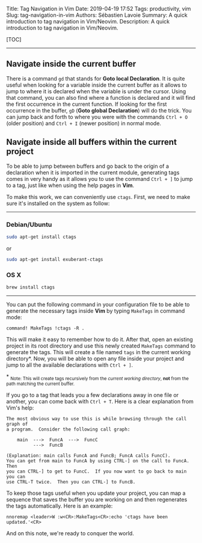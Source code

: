 Title: Tag Navigation in Vim
Date: 2019-04-19 17:52
Tags: productivity, vim
Slug: tag-navigation-in-vim
Authors: Sébastien Lavoie
Summary: A quick introduction to tag navigation in Vim/Neovim.
Description: A quick introduction to tag navigation in Vim/Neovim.

[TOC]

---

## Navigate inside the current buffer

There is a command `gd` that stands for **Goto local Declaration**. It is quite useful when looking for a variable inside the current buffer as it allows to jump to where it is declared when the variable is under the cursor. Using that command, you can also find where a function is declared and it will find the first occurrence in the current function. If looking for the first occurrence in the buffer, `gD` (**Goto global Declaration**) will do the trick. You can jump back and forth to where you were with the commands `Ctrl + O` (older position) and `Ctrl + I` (newer position) in normal mode.

## Navigate inside all buffers within the current project

To be able to jump between buffers and go back to the origin of a declaration when it is imported in the current module, generating tags comes in very handy as it allows you to use the command `Ctrl + ]` to jump to a tag, just like when using the help pages in **Vim**.

To make this work, we can conveniently use `ctags`. First, we need to make sure it's installed on the system as follow:

---

### Debian/Ubuntu

```bash
sudo apt-get install ctags
```

or

```bash
sudo apt-get install exuberant-ctags
```

### OS X

```bash
brew install ctags
```

---

You can put the following command in your configuration file to be able to generate the necessary tags inside **Vim** by typing `MakeTags` in command mode:

```vim
command! MakeTags !ctags -R .
```

This will make it easy to remember how to do it. After that, open an existing project in its root directory and use this newly created `MakeTags` command to generate the tags. This will create a file named `tags` in the current working directory\*. Now, you will be able to open any file inside your project and jump to all the available declarations with `Ctrl + ]`.

\* <sub>Note: This will create tags recursively from the <em>current working directory</em>, <strong>not</strong> from the path matching the current buffer.</sub>

If you go to a tag that leads you a few declarations away in one file or another, you can come back with `Ctrl + T`. Here is a clear explanation from Vim's help:

```
The most obvious way to use this is while browsing through the call graph of
a program.  Consider the following call graph:

	main  --->  FuncA  --->  FuncC
	      --->  FuncB

(Explanation: main calls FuncA and FuncB; FuncA calls FuncC).
You can get from main to FuncA by using CTRL-] on the call to FuncA.  Then
you can CTRL-] to get to FuncC.  If you now want to go back to main you can
use CTRL-T twice.  Then you can CTRL-] to FuncB.
```

To keep those tags useful when you update your project, you can map a sequence that saves the buffer you are working on and then regenerates the tags automatically. Here is an example:

```vim
nnoremap <leader>W :w<CR>:MakeTags<CR>:echo 'ctags have been updated.'<CR>
```

And on this note, we're ready to conquer the world.
